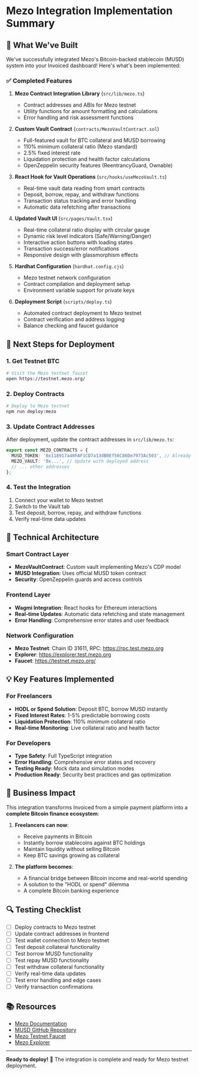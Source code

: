# Mezo Integration Implementation Summary

## 🎉 What We've Built

We've successfully integrated Mezo's Bitcoin-backed stablecoin (MUSD) system into your Invoiced dashboard! Here's what's been implemented:

### ✅ Completed Features

1. **Mezo Contract Integration Library** (`src/lib/mezo.ts`)
   - Contract addresses and ABIs for Mezo testnet
   - Utility functions for amount formatting and calculations
   - Error handling and risk assessment functions

2. **Custom Vault Contract** (`contracts/MezoVaultContract.sol`)
   - Full-featured vault for BTC collateral and MUSD borrowing
   - 110% minimum collateral ratio (Mezo standard)
   - 2.5% fixed interest rate
   - Liquidation protection and health factor calculations
   - OpenZeppelin security features (ReentrancyGuard, Ownable)

3. **React Hook for Vault Operations** (`src/hooks/useMezoVault.ts`)
   - Real-time vault data reading from smart contracts
   - Deposit, borrow, repay, and withdraw functions
   - Transaction status tracking and error handling
   - Automatic data refetching after transactions

4. **Updated Vault UI** (`src/pages/Vault.tsx`)
   - Real-time collateral ratio display with circular gauge
   - Dynamic risk level indicators (Safe/Warning/Danger)
   - Interactive action buttons with loading states
   - Transaction success/error notifications
   - Responsive design with glassmorphism effects

5. **Hardhat Configuration** (`hardhat.config.cjs`)
   - Mezo testnet network configuration
   - Contract compilation and deployment setup
   - Environment variable support for private keys

6. **Deployment Script** (`scripts/deploy.ts`)
   - Automated contract deployment to Mezo testnet
   - Contract verification and address logging
   - Balance checking and faucet guidance

## 🚀 Next Steps for Deployment

### 1. Get Testnet BTC
```bash
# Visit the Mezo testnet faucet
open https://testnet.mezo.org/
```

### 2. Deploy Contracts
```bash
# Deploy to Mezo testnet
npm run deploy:mezo
```

### 3. Update Contract Addresses
After deployment, update the contract addresses in `src/lib/mezo.ts`:
```typescript
export const MEZO_CONTRACTS = {
  MUSD_TOKEN: '0x118917a40FAF1CD7a13dB0Ef56C86De7973Ac503', // Already correct
  MEZO_VAULT: '0x...', // Update with deployed address
  // ... other addresses
};
```

### 4. Test the Integration
1. Connect your wallet to Mezo testnet
2. Switch to the Vault tab
3. Test deposit, borrow, repay, and withdraw functions
4. Verify real-time data updates

## 🔧 Technical Architecture

### Smart Contract Layer
- **MezoVaultContract**: Custom vault implementing Mezo's CDP model
- **MUSD Integration**: Uses official MUSD token contract
- **Security**: OpenZeppelin guards and access controls

### Frontend Layer
- **Wagmi Integration**: React hooks for Ethereum interactions
- **Real-time Updates**: Automatic data refetching and state management
- **Error Handling**: Comprehensive error states and user feedback

### Network Configuration
- **Mezo Testnet**: Chain ID 31611, RPC: https://rpc.test.mezo.org
- **Explorer**: https://explorer.test.mezo.org
- **Faucet**: https://testnet.mezo.org/

## 💡 Key Features Implemented

### For Freelancers
- **HODL or Spend Solution**: Deposit BTC, borrow MUSD instantly
- **Fixed Interest Rates**: 1-5% predictable borrowing costs
- **Liquidation Protection**: 110% minimum collateral ratio
- **Real-time Monitoring**: Live collateral ratio and health factor

### For Developers
- **Type Safety**: Full TypeScript integration
- **Error Handling**: Comprehensive error states and recovery
- **Testing Ready**: Mock data and simulation modes
- **Production Ready**: Security best practices and gas optimization

## 🎯 Business Impact

This integration transforms Invoiced from a simple payment platform into a **complete Bitcoin finance ecosystem**:

1. **Freelancers can now**:
   - Receive payments in Bitcoin
   - Instantly borrow stablecoins against BTC holdings
   - Maintain liquidity without selling Bitcoin
   - Keep BTC savings growing as collateral

2. **The platform becomes**:
   - A financial bridge between Bitcoin income and real-world spending
   - A solution to the "HODL or spend" dilemma
   - A complete Bitcoin banking experience

## 🔍 Testing Checklist

- [ ] Deploy contracts to Mezo testnet
- [ ] Update contract addresses in frontend
- [ ] Test wallet connection to Mezo testnet
- [ ] Test deposit collateral functionality
- [ ] Test borrow MUSD functionality
- [ ] Test repay MUSD functionality
- [ ] Test withdraw collateral functionality
- [ ] Verify real-time data updates
- [ ] Test error handling and edge cases
- [ ] Verify transaction confirmations

## 📚 Resources

- [Mezo Documentation](https://mezo.org/docs/)
- [MUSD GitHub Repository](https://github.com/mezo-org/musd)
- [Mezo Testnet Faucet](https://testnet.mezo.org/)
- [Mezo Explorer](https://explorer.test.mezo.org/)

---

**Ready to deploy!** 🚀 The integration is complete and ready for Mezo testnet deployment.
